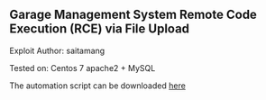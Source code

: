 ## Garage Management System Remote Code Execution (RCE) via File Upload

Exploit Author: saitamang

Tested on: Centos 7 apache2 + MySQL


The automation script can be downloaded [here](https://github.com/saitamang/POC-DUMP/blob/main/Garage%20Management%20System/rce.py)

